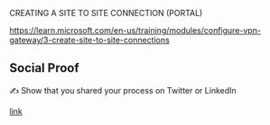 CREATING A SITE TO SITE CONNECTION (PORTAL)

https://learn.microsoft.com/en-us/training/modules/configure-vpn-gateway/3-create-site-to-site-connections


## Social Proof

✍️ Show that you shared your process on Twitter or LinkedIn

[link](link)
